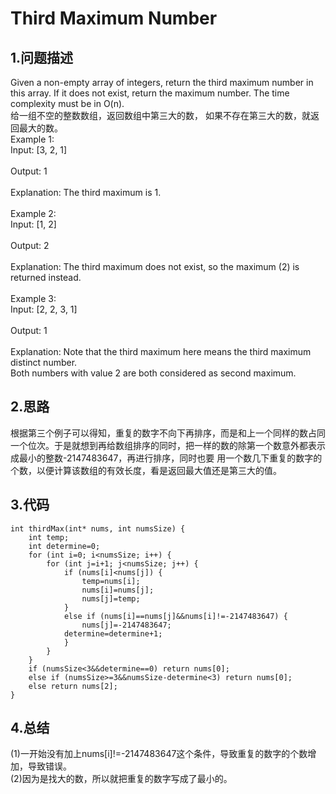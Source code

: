 Third Maximum Number
=========

1.问题描述
----

Given a non-empty array of integers, return the third maximum number in this array. If it does not exist, return the maximum number. The time complexity must be in O(n).<br>
给一组不空的整数数组，返回数组中第三大的数， 如果不存在第三大的数，就返回最大的数。<br>
Example 1:<br>
Input: [3, 2, 1]<br>
<br>
Output: 1<br>
<br>
Explanation: The third maximum is 1.<br>
<br>
Example 2:<br>
Input: [1, 2]<br>
<br>
Output: 2<br>
<br>
Explanation: The third maximum does not exist, so the maximum (2) is returned instead.<br>
<br>
Example 3:<br>
Input: [2, 2, 3, 1]<br>
<br>
Output: 1<br>
<br>
Explanation: Note that the third maximum here means the third maximum distinct number.<br>
Both numbers with value 2 are both considered as second maximum.<br>

2.思路
-----

根据第三个例子可以得知，重复的数字不向下再排序，而是和上一个同样的数占同一个位次。于是就想到再给数组排序的同时，把一样的数的除第一个数意外都表示成最小的整数-2147483647，再进行排序，同时也要
用一个数几下重复的数字的个数，以便计算该数组的有效长度，看是返回最大值还是第三大的值。<br>

3.代码
-----

```
int thirdMax(int* nums, int numsSize) {
    int temp;
    int determine=0;
    for (int i=0; i<numsSize; i++) {
        for (int j=i+1; j<numsSize; j++) {
            if (nums[i]<nums[j]) {
                temp=nums[i];
                nums[i]=nums[j];
                nums[j]=temp;
            }
            else if (nums[i]==nums[j]&&nums[i]!=-2147483647) {
                nums[j]=-2147483647;
            determine=determine+1;
            }
        }
    }
    if (numsSize<3&&determine==0) return nums[0];
    else if (numsSize>=3&&numsSize-determine<3) return nums[0];
    else return nums[2];
}
```
4.总结
------

(1)一开始没有加上nums[i]!=-2147483647这个条件，导致重复的数字的个数增加，导致错误。<br>
(2)因为是找大的数，所以就把重复的数字写成了最小的。<br>

